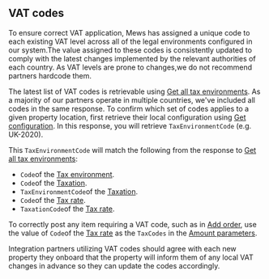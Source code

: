 ## VAT codes

To ensure correct VAT application, Mews has assigned a unique code to each existing VAT level across all of the legal environments configured in our system.The value assigned to these codes is consistently updated to comply with the latest changes implemented by the relevant authorities of each country. As VAT levels are prone to changes,we do not recommend partners hardcode them.

The latest list of VAT codes is retrievable using [Get all tax environments](../operations/configuration.md#get-all-tax-environments). As a majority of our partners operate in multiple countries, we've included all codes in the same response. To confirm which set of codes applies to a given property location, first retrieve their local configuration using [Get configuration](../operations/configuration.md#get-configuration). In this response, you will retrieve `TaxEnvironmentCode` (e.g. UK-2020).

This `TaxEnvironmentCode` will match the following from the response to [Get all tax environments](../operations/configuration.md#get-all-tax-environments):
* `Code`of the [Tax environment](../operations/configuration.md#tax-environment).
* `Code`of the [Taxation](../operations/configuration.md#taxation).
* `TaxEnvironmentCode`of the [Taxation](../operations/configuration.md#taxation).
* `Code`of the [Tax rate](../operations/configuration.md#tax-rate).
* `TaxationCode`of the [Tax rate](../operations/configuration.md#tax-rate).

To correctly post any item requiring a VAT code, such as in [Add order](../operations/services.md#add-order), use the value of `Code`of the [Tax rate](../operations/configuration.md#tax-rate) as the `TaxCodes` in the [Amount parameters](../operations/services.md#amount-parameters).

Integration partners utilizing VAT codes should agree with each new property they onboard that the property will inform them of any local VAT changes in advance so they can update the codes accordingly.
